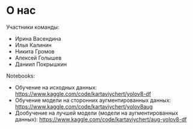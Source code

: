 # О нас
Участники команды:
- Ирина Васендина
- Илья Калинин
- Никита Громов
- Алексей Голышев
- Даниил Покрышкин


Notebooks:
- Обучение на исходных данных: https://www.kaggle.com/code/kartaviychert/yolov8-df
- Обучение модели на сторонних аугментированных данных: https://www.kaggle.com/code/kartaviychert/yolov8aug
- Дообучение на лучшей модели (модели на аугментированных данных): https://www.kaggle.com/code/kartaviychert/aug-yolov8-df
